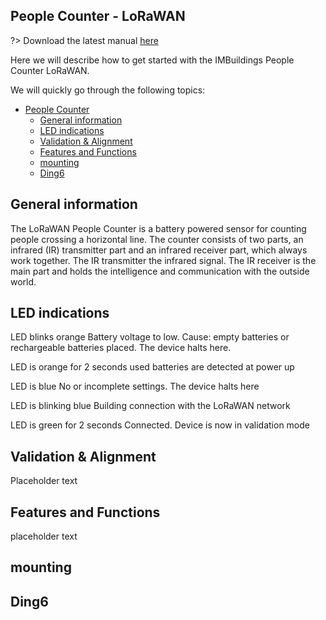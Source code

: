 ## People Counter - LoRaWAN

?> Download the latest manual <a href="./pdf/IMB - 11 - IMBUILDINGS - People Counter - LoRaWAN - Manual v1.5.pdf">here</a>

Here we will describe how to get started with the IMBuildings People Counter LoRaWAN.

We will quickly go through the following topics:
- [People Counter](#People-Counter---LoRaWAN)
  - [General information](#General-information)
  - [LED indications](#LED-indications)
  - [Validation & Alignment](#Validation-&-Alignment)
  - [Features and Functions](#Features-and-Functions)
  - [mounting](#mounting)
  - [Ding6](#Ding6)

## General information

The LoRaWAN People Counter is a battery powered sensor for counting people crossing a horizontal line. The counter consists of two parts, an infrared (IR) transmitter part and an infrared receiver part, which always work together. 
The IR transmitter the infrared signal. 
The IR receiver is the main part and holds the intelligence and communication with the outside world.

## LED indications
LED blinks orange
Battery voltage to low. Cause: empty batteries or rechargeable batteries placed.
The device halts here.

LED is orange for 2 seconds
used batteries are detected at power up

LED is blue
No or incomplete settings. 
The device halts here

LED is blinking blue
Building connection with the LoRaWAN network

LED is green for 2 seconds
Connected. Device is now in validation mode

## Validation & Alignment
 
Placeholder text

## Features and Functions

placeholder text

## mounting

## Ding6
